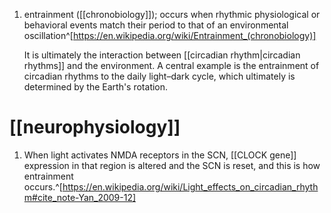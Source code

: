 1. entrainment ([[chronobiology]]); occurs when rhythmic physiological or behavioral events match their period to that of an environmental oscillation^[https://en.wikipedia.org/wiki/Entrainment_(chronobiology)]
   
   It is ultimately the interaction between [[circadian rhythm|circadian rhythms]] and the environment. A central example is the entrainment of circadian rhythms to the daily light–dark cycle, which ultimately is determined by the Earth's rotation.

# [[neurophysiology]]
1. When light activates NMDA receptors in the SCN, [[CLOCK gene]] expression in that region is altered and the SCN is reset, and this is how entrainment occurs.^[https://en.wikipedia.org/wiki/Light_effects_on_circadian_rhythm#cite_note-Yan_2009-12]